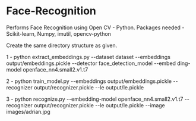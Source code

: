 # Face-Recognition
Performs Face Recognition using Open CV - Python.
Packages needed -
Scikit-learn, Numpy, imutil, opencv-python

Create the same directory structure as given.

1 - python extract_embeddings.py --dataset dataset --embeddings output/embeddings.pickle --detector face_detection_model --embed
ding-model openface_nn4.small2.v1.t7

2 - python train_model.py --embeddings output/embeddings.pickle --recognizer output/recognizer.pickle --le output/le.pickle

3 - python recognize.py --embedding-model openface_nn4.small2.v1.t7 --recognizer output/recognizer.pickle --le output/le.pickle
--image images/adrian.jpg





